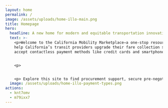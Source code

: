 ```yaml
---
layout: home
permalink: /
image: /assets/uploads/home-illo-main.png
title: Homepage
hero:
  headline: A new home for modern and equitable transportation innovations
  text: >-
    <p>Welcome to the California Mobility Marketplace—a one-stop resource to
    help California’s transit providers upgrade their fare collection systems to
    accept contactless payment methods like credit cards and smartphones.</p> 


    <p>


    <p> Explore this site to find procurement support, secure pre-negotiated rates, and learn how contactless fare collection can help you and your riders.</p>
  image: /assets/uploads/home-illo-payment-types.png
actions:
  - knt7omv
  - m79ixx7
---
```


